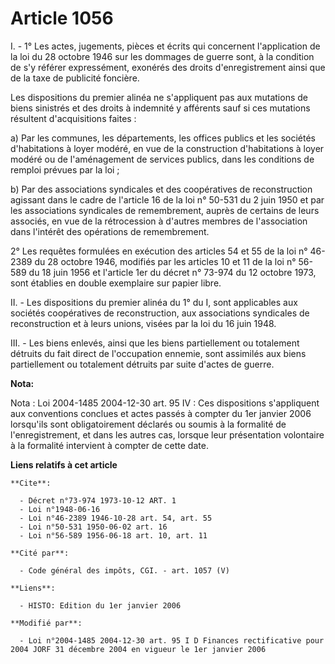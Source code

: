 # Article 1056

I. - 1° Les actes, jugements, pièces et écrits qui concernent l'application de la loi du 28 octobre 1946 sur les dommages de
guerre sont, à la condition de s'y référer expressément, exonérés des droits d'enregistrement ainsi que de la taxe de
publicité foncière.

Les dispositions du premier alinéa ne s'appliquent pas aux mutations de biens sinistrés et des droits à indemnité y afférents
sauf si ces mutations résultent d'acquisitions faites :

a) Par les communes, les départements, les offices publics et les sociétés d'habitations à loyer modéré, en vue de la
construction d'habitations à loyer modéré ou de l'aménagement de services publics, dans les conditions de remploi prévues par
la loi ;

b) Par des associations syndicales et des coopératives de reconstruction agissant dans le cadre de l'article 16 de la loi n°
50-531 du 2 juin 1950 et par les associations syndicales de remembrement, auprès de certains de leurs associés, en vue de la
rétrocession à d'autres membres de l'association dans l'intérêt des opérations de remembrement.

2° Les requêtes formulées en exécution des articles 54 et 55 de la loi n° 46-2389 du 28 octobre 1946, modifiés par les
articles 10 et 11 de la loi n° 56-589 du 18 juin 1956 et l'article 1er du décret n° 73-974 du 12 octobre 1973, sont établies
en double exemplaire sur papier libre.

II. - Les dispositions du premier alinéa du 1° du I, sont applicables aux sociétés coopératives de reconstruction, aux
associations syndicales de reconstruction et à leurs unions, visées par la loi du 16 juin 1948.

III. - Les biens enlevés, ainsi que les biens partiellement ou totalement détruits du fait direct de l'occupation ennemie,
sont assimilés aux biens partiellement ou totalement détruits par suite d'actes de guerre.

**Nota:**

Nota : Loi 2004-1485 2004-12-30 art. 95 IV : Ces dispositions s'appliquent aux conventions conclues et actes passés à compter
du 1er janvier 2006 lorsqu'ils sont obligatoirement déclarés ou soumis à la formalité de l'enregistrement, et dans les autres
cas, lorsque leur présentation volontaire à la formalité intervient à compter de cette date.

**Liens relatifs à cet article**

	**Cite**:

	  - Décret n°73-974 1973-10-12 ART. 1
	  - Loi n°1948-06-16
	  - Loi n°46-2389 1946-10-28 art. 54, art. 55
	  - Loi n°50-531 1950-06-02 art. 16
	  - Loi n°56-589 1956-06-18 art. 10, art. 11

	**Cité par**:

	  - Code général des impôts, CGI. - art. 1057 (V)

	**Liens**:

	  - HISTO: Edition du 1er janvier 2006

	**Modifié par**:

	  - Loi n°2004-1485 2004-12-30 art. 95 I D Finances rectificative pour 2004 JORF 31 décembre 2004 en vigueur le 1er janvier 2006
